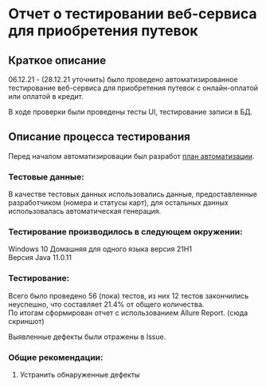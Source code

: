 # Отчет о тестировании веб-сервиса для приобретения путевок

## Краткое описание

06.12.21 - (28.12.21 уточнить) было проведено автоматизированное тестирование веб-сервиса для приобретения путевок с онлайн-оплатой или оплатой в кредит.

В ходе проверки были проведены тесты UI, тестирование записи в БД.


## Описание процесса тестирования

Перед началом автоматизировации был разработ [план автоматизации](Plan.MD).

### Тестовые данные:

В качестве тестовых данных использовались данные, предоставленные разработчиком (номера и статусы карт), для остальных данных использовалась автоматическая генерация.

### Тестирование производилось в следующем окружении:

Windows 10 Домашняя для одного языка версия 21H1  
Версия Java 11.0.11

### Тестирование:

Всего было проведено 56 (пока) тестов, из них 12 тестов закончились неуспешно, что составляет 21.4% от общего количества.  
По итогам сформирован отчет с использованием Allure Report. (сюда скриншот)

Выявленные дефекты были отражены в Issue.


### Общие рекомендации:
1.	Устранить обнаруженные дефекты